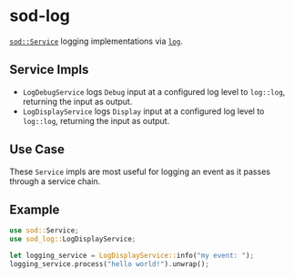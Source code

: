 # sod-log

[`sod::Service`](http://github.com/thill/sod) logging implementations via [`log`](https://crates.io/crates/log).

## Service Impls

- `LogDebugService` logs `Debug` input at a configured log level to `log::log`, returning the input as output.
- `LogDisplayService` logs `Display` input at a configured log level to `log::log`, returning the input as output.

## Use Case

These `Service` impls are most useful for logging an event as it passes through a service chain.

## Example

```rust
use sod::Service;
use sod_log::LogDisplayService;

let logging_service = LogDisplayService::info("my event: ");
logging_service.process("hello world!").unwrap();
```
